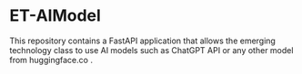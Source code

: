# ET-AIModel
This repository contains a FastAPI application that allows the emerging technology class to use AI models such as ChatGPT API or any other model from huggingface.co . 
